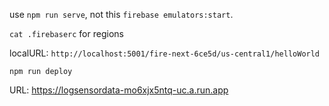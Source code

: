 use `npm run serve`, not this `firebase emulators:start`.

`cat .firebaserc` for regions

localURL: `http://localhost:5001/fire-next-6ce5d/us-central1/helloWorld`

`npm run deploy`

URL: https://logsensordata-mo6xjx5ntq-uc.a.run.app
